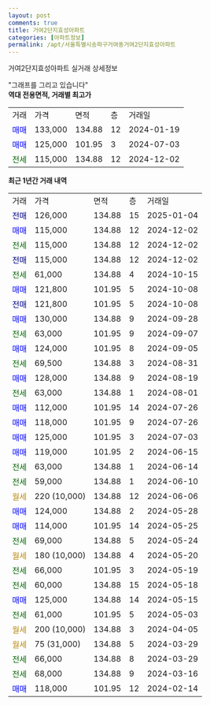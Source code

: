 ```yaml
---
layout: post
comments: true
title: 거여2단지효성아파트
categories: [아파트정보]
permalink: /apt/서울특별시송파구거여동거여2단지효성아파트
---
```


거여2단지효성아파트 실거래 상세정보

<script type="text/javascript">
  google.charts.load('current', {'packages':['line', 'corechart']});
  google.charts.setOnLoadCallback(drawChart);

  function drawChart() {
    var data = new google.visualization.DataTable();
    data.addColumn('date', '거래일');
    data.addColumn('number', "매매");
    data.addColumn('number', "전세");
    data.addColumn('number', "전매");

    data.addRows([[new Date(Date.parse("2025-01-04")), null, null, 126000], [new Date(Date.parse("2024-12-02")), 115000, null, null], [new Date(Date.parse("2024-12-02")), null, 115000, null], [new Date(Date.parse("2024-12-02")), null, null, 115000], [new Date(Date.parse("2024-10-15")), null, 61000, null], [new Date(Date.parse("2024-10-08")), 121800, null, null], [new Date(Date.parse("2024-10-08")), null, null, 121800], [new Date(Date.parse("2024-09-28")), 130000, null, null], [new Date(Date.parse("2024-09-07")), null, 63000, null], [new Date(Date.parse("2024-09-05")), 124000, null, null], [new Date(Date.parse("2024-08-31")), null, 69500, null], [new Date(Date.parse("2024-08-19")), 128000, null, null], [new Date(Date.parse("2024-08-01")), null, 63000, null], [new Date(Date.parse("2024-07-26")), 112000, null, null], [new Date(Date.parse("2024-07-26")), 118000, null, null], [new Date(Date.parse("2024-07-03")), 125000, null, null], [new Date(Date.parse("2024-06-15")), 119000, null, null], [new Date(Date.parse("2024-06-14")), null, 63000, null], [new Date(Date.parse("2024-06-10")), null, 59000, null], [new Date(Date.parse("2024-06-06")), null, null, null], [new Date(Date.parse("2024-05-28")), 124000, null, null], [new Date(Date.parse("2024-05-25")), 114000, null, null], [new Date(Date.parse("2024-05-24")), null, 69000, null], [new Date(Date.parse("2024-05-20")), null, null, null], [new Date(Date.parse("2024-05-19")), null, 66000, null], [new Date(Date.parse("2024-05-18")), null, 60000, null], [new Date(Date.parse("2024-05-15")), 125000, null, null], [new Date(Date.parse("2024-05-03")), null, 61000, null], [new Date(Date.parse("2024-04-05")), null, null, null], [new Date(Date.parse("2024-03-29")), null, null, null], [new Date(Date.parse("2024-03-29")), null, 66000, null], [new Date(Date.parse("2024-03-16")), null, 68000, null], [new Date(Date.parse("2024-02-14")), 118000, null, null]]);

    var options = {
      hAxis: {
        format: 'yyyy/MM/dd'
      },    
      lineWidth: 0,
      pointsVisible: true,    
      title: '최근 1년간 유형별 실거래가 분포',
      legend: { position: 'bottom' }
    };

    var formatter = new google.visualization.NumberFormat({pattern:'###,###'} );
    formatter.format(data, 1);
    formatter.format(data, 2);
    
    setTimeout(function() {
        var chart = new google.visualization.LineChart(document.getElementById('columnchart_material'));
        chart.draw(data, (options));
        document.getElementById('loading').style.display = 'none';
    }, 200);
  }
</script>


<div id="loading" style="z-index:20; display: block; margin-left: 0px">"그래프를 그리고 있습니다"</div>
<div id="columnchart_material" style="width: 95%; margin-left: 0px; display: block"></div>
<!-- contents start -->
<b>역대 전용면적, 거래별 최고가</b>
<table class="sortable">
    <tr>
      <td>거래</td>
      <td>가격</td>
      <td>면적</td>
      <td>층</td>
      <td>거래일</td>
    </tr>
        <tr>
          <td><a style="color: blue">매매</a></td>
          <td>133,000</td>
          <td>134.88</td>
          <td>12</td>
          <td>2024-01-19</td>
        </tr>            <tr>
          <td><a style="color: blue">매매</a></td>
          <td>125,000</td>
          <td>101.95</td>
          <td>3</td>
          <td>2024-07-03</td>
        </tr>        
        <tr>
              <td><a style="color: darkgreen">전세</a></td>
              <td>115,000</td>
              <td>134.88</td>
              <td>12</td>
              <td>2024-12-02</td>
            </tr>        
    
</table>

<b>최근 1년간 거래 내역</b>

<table class="sortable">
    <tr>
      <td>거래</td>
      <td>가격</td>
      <td>면적</td>
      <td>층</td>
      <td>거래일</td>
    </tr>
    <tr>
      <td><a style="color: darkblue">전매</a></td>
      <td>126,000</td>
      <td>134.88</td>
      <td>15</td>
      <td>2025-01-04</td>
    </tr>          <tr>
      <td><a style="color: blue">매매</a></td>
      <td>115,000</td>
      <td>134.88</td>
      <td>12</td>
      <td>2024-12-02</td>
    </tr>          <tr>
      <td><a style="color: darkgreen">전세</a></td>
      <td>115,000</td>
      <td>134.88</td>
      <td>12</td>
      <td>2024-12-02</td>
    </tr>          <tr>
      <td><a style="color: darkblue">전매</a></td>
      <td>115,000</td>
      <td>134.88</td>
      <td>12</td>
      <td>2024-12-02</td>
    </tr>          <tr>
      <td><a style="color: darkgreen">전세</a></td>
      <td>61,000</td>
      <td>134.88</td>
      <td>4</td>
      <td>2024-10-15</td>
    </tr>          <tr>
      <td><a style="color: blue">매매</a></td>
      <td>121,800</td>
      <td>101.95</td>
      <td>5</td>
      <td>2024-10-08</td>
    </tr>          <tr>
      <td><a style="color: darkblue">전매</a></td>
      <td>121,800</td>
      <td>101.95</td>
      <td>5</td>
      <td>2024-10-08</td>
    </tr>          <tr>
      <td><a style="color: blue">매매</a></td>
      <td>130,000</td>
      <td>134.88</td>
      <td>9</td>
      <td>2024-09-28</td>
    </tr>          <tr>
      <td><a style="color: darkgreen">전세</a></td>
      <td>63,000</td>
      <td>101.95</td>
      <td>9</td>
      <td>2024-09-07</td>
    </tr>          <tr>
      <td><a style="color: blue">매매</a></td>
      <td>124,000</td>
      <td>101.95</td>
      <td>8</td>
      <td>2024-09-05</td>
    </tr>          <tr>
      <td><a style="color: darkgreen">전세</a></td>
      <td>69,500</td>
      <td>134.88</td>
      <td>3</td>
      <td>2024-08-31</td>
    </tr>          <tr>
      <td><a style="color: blue">매매</a></td>
      <td>128,000</td>
      <td>134.88</td>
      <td>9</td>
      <td>2024-08-19</td>
    </tr>          <tr>
      <td><a style="color: darkgreen">전세</a></td>
      <td>63,000</td>
      <td>134.88</td>
      <td>1</td>
      <td>2024-08-01</td>
    </tr>          <tr>
      <td><a style="color: blue">매매</a></td>
      <td>112,000</td>
      <td>101.95</td>
      <td>14</td>
      <td>2024-07-26</td>
    </tr>          <tr>
      <td><a style="color: blue">매매</a></td>
      <td>118,000</td>
      <td>101.95</td>
      <td>9</td>
      <td>2024-07-26</td>
    </tr>          <tr>
      <td><a style="color: blue">매매</a></td>
      <td>125,000</td>
      <td>101.95</td>
      <td>3</td>
      <td>2024-07-03</td>
    </tr>          <tr>
      <td><a style="color: blue">매매</a></td>
      <td>119,000</td>
      <td>101.95</td>
      <td>2</td>
      <td>2024-06-15</td>
    </tr>          <tr>
      <td><a style="color: darkgreen">전세</a></td>
      <td>63,000</td>
      <td>134.88</td>
      <td>1</td>
      <td>2024-06-14</td>
    </tr>          <tr>
      <td><a style="color: darkgreen">전세</a></td>
      <td>59,000</td>
      <td>134.88</td>
      <td>1</td>
      <td>2024-06-10</td>
    </tr>          <tr>
      <td><a style="color: darkgoldenrod">월세</a></td>
      <td>220 (10,000)</td>
      <td>134.88</td>
      <td>12</td>
      <td>2024-06-06</td>
    </tr>          <tr>
      <td><a style="color: blue">매매</a></td>
      <td>124,000</td>
      <td>134.88</td>
      <td>2</td>
      <td>2024-05-28</td>
    </tr>          <tr>
      <td><a style="color: blue">매매</a></td>
      <td>114,000</td>
      <td>101.95</td>
      <td>14</td>
      <td>2024-05-25</td>
    </tr>          <tr>
      <td><a style="color: darkgreen">전세</a></td>
      <td>69,000</td>
      <td>134.88</td>
      <td>5</td>
      <td>2024-05-24</td>
    </tr>          <tr>
      <td><a style="color: darkgoldenrod">월세</a></td>
      <td>180 (10,000)</td>
      <td>134.88</td>
      <td>4</td>
      <td>2024-05-20</td>
    </tr>          <tr>
      <td><a style="color: darkgreen">전세</a></td>
      <td>66,000</td>
      <td>101.95</td>
      <td>3</td>
      <td>2024-05-19</td>
    </tr>          <tr>
      <td><a style="color: darkgreen">전세</a></td>
      <td>60,000</td>
      <td>134.88</td>
      <td>15</td>
      <td>2024-05-18</td>
    </tr>          <tr>
      <td><a style="color: blue">매매</a></td>
      <td>125,000</td>
      <td>134.88</td>
      <td>14</td>
      <td>2024-05-15</td>
    </tr>          <tr>
      <td><a style="color: darkgreen">전세</a></td>
      <td>61,000</td>
      <td>101.95</td>
      <td>5</td>
      <td>2024-05-03</td>
    </tr>          <tr>
      <td><a style="color: darkgoldenrod">월세</a></td>
      <td>200 (10,000)</td>
      <td>134.88</td>
      <td>3</td>
      <td>2024-04-05</td>
    </tr>          <tr>
      <td><a style="color: darkgoldenrod">월세</a></td>
      <td>75 (31,000)</td>
      <td>134.88</td>
      <td>5</td>
      <td>2024-03-29</td>
    </tr>          <tr>
      <td><a style="color: darkgreen">전세</a></td>
      <td>66,000</td>
      <td>134.88</td>
      <td>8</td>
      <td>2024-03-29</td>
    </tr>          <tr>
      <td><a style="color: darkgreen">전세</a></td>
      <td>68,000</td>
      <td>134.88</td>
      <td>9</td>
      <td>2024-03-16</td>
    </tr>          <tr>
      <td><a style="color: blue">매매</a></td>
      <td>118,000</td>
      <td>101.95</td>
      <td>12</td>
      <td>2024-02-14</td>
    </tr>      </table>
<!-- contents end -->    

